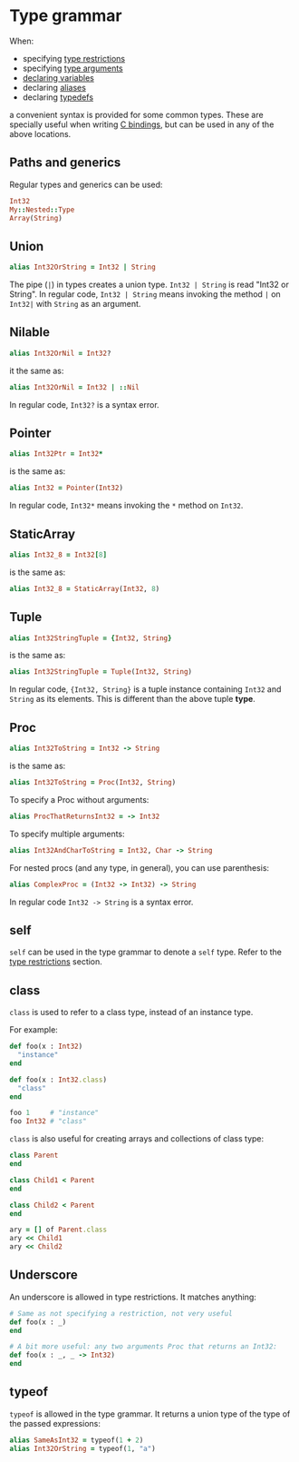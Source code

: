 # Type grammar

When:

* specifying [type restrictions](type_restrictions.html)
* specifying [type arguments](generics.html)
* [declaring variables](declare_var.html)
* declaring [aliases](alias.html)
* declaring [typedefs](type.html)

a convenient syntax is provided for some common types. These are specially useful when writing [C bindings](c_bindings/README.html), but can be used in any of the above locations.

## Paths and generics

Regular types and generics can be used:

```ruby
Int32
My::Nested::Type
Array(String)
```

## Union

```ruby
alias Int32OrString = Int32 | String
```

The pipe (`|`) in types creates a union type. `Int32 | String` is read "Int32 or String". In regular code, `Int32 | String` means invoking the method `|` on `Int32|` with `String` as an argument.

## Nilable

```ruby
alias Int32OrNil = Int32?
```

it the same as:

```ruby
alias Int32OrNil = Int32 | ::Nil
```

In regular code, `Int32?` is a syntax error.

## Pointer

```ruby
alias Int32Ptr = Int32*
```

is the same as:

```ruby
alias Int32 = Pointer(Int32)
```

In regular code, `Int32*` means invoking the `*` method on `Int32`.

## StaticArray

```ruby
alias Int32_8 = Int32[8]
```

is the same as:

```ruby
alias Int32_8 = StaticArray(Int32, 8)
```

## Tuple

```ruby
alias Int32StringTuple = {Int32, String}
```

is the same as:

```ruby
alias Int32StringTuple = Tuple(Int32, String)
```

In regular code, `{Int32, String}` is a tuple instance containing `Int32` and `String` as its elements. This is different than the above tuple **type**.

## Proc

```ruby
alias Int32ToString = Int32 -> String
```

is the same as:

```ruby
alias Int32ToString = Proc(Int32, String)
```

To specify a Proc without arguments:

```ruby
alias ProcThatReturnsInt32 = -> Int32
```

To specify multiple arguments:

```ruby
alias Int32AndCharToString = Int32, Char -> String
```

For nested procs (and any type, in general), you can use parenthesis:

```ruby
alias ComplexProc = (Int32 -> Int32) -> String
```

In regular code `Int32 -> String` is a syntax error.

## self

`self` can be used in the type grammar to denote a `self` type. Refer to the [type restrictions](type_restrictions.html) section.

## class

`class` is used to refer to a class type, instead of an instance type.

For example:

```ruby
def foo(x : Int32)
  "instance"
end

def foo(x : Int32.class)
  "class"
end

foo 1     # "instance"
foo Int32 # "class"
```

`class` is also useful for creating arrays and collections of class type:

```ruby
class Parent
end

class Child1 < Parent
end

class Child2 < Parent
end

ary = [] of Parent.class
ary << Child1
ary << Child2
```

## Underscore

An underscore is allowed in type restrictions. It matches anything:

```ruby
# Same as not specifying a restriction, not very useful
def foo(x : _)
end

# A bit more useful: any two arguments Proc that returns an Int32:
def foo(x : _, _ -> Int32)
end
```

## typeof

`typeof` is allowed in the type grammar. It returns a union type of the type of the passed expressions:

```ruby
alias SameAsInt32 = typeof(1 + 2)
alias Int32OrString = typeof(1, "a")
```
